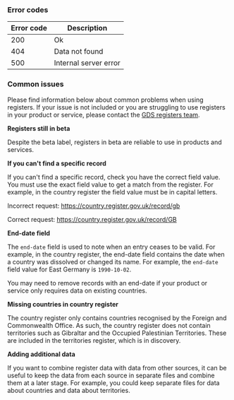 ### Error codes

| Error code | Description           |
|------------|-----------------------|
| 200        | Ok                    |
| 404        | Data not found        |
| 500        | Internal server error |

### Common issues

Please find information below about common problems when using registers. If your issue is not included or you are struggling to use registers in your product or service, please contact the [GDS registers team](https://registers.cloudapps.digital/support.html).

**Registers still in beta**

Despite the beta label, registers in beta are reliable to use in products and services.

**If you can't find a specific record**

If you can't find a specific record, check you have the correct field value. You must use the exact field value to get a match from the register. For example, in the country register the field value must be in capital letters.

Incorrect request: https://country.register.gov.uk/record/gb

Correct request: https://country.register.gov.uk/record/GB

**End-date field**

The `end-date` field is used to note when an entry ceases to be valid. For example, in the country register, the end-date field contains the date when a country was dissolved or changed its name. For example, the `end-date` field value for East Germany is `1990-10-02`.

You may need to remove records with an end-date if your product or service only requires data on existing countries.

**Missing countries in country register**

The country register only contains countries recognised by the Foreign and Commonwealth Office. As such, the country register does not contain territories such as Gibraltar and the Occupied Palestinian Territories. These are included in the territories register, which is in discovery.

**Adding additional data**

If you want to combine register data with data from other sources, it can be useful to keep the data from each source in separate files and combine them at a later stage. For example, you could keep separate files for data about countries and data about territories.
